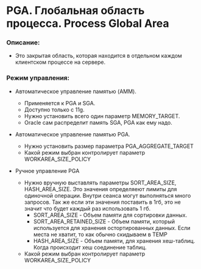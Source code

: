 # PGA. Глобальная область процесса. Process Global Area


### Описание: 
  - Это закрытая область, которая находится в отдельном каждом клиентском процессе на сервере. 
  
  

### Режим управления: 
  - Автоматическое управление памятью (AMM).
    - Применяется к PGA и SGA.
	- Доступно только с 11g.
	- Нужно установить всего один параметр MEMORY_TARGET.
	- Oracle сам распределит память SGA, PGA как ему надо.
  
  - Автоматическое управление памятью PGA.
    - Нужно установить размер параметра PGA_AGGREGATE_TARGET
	- Какой режим выбран контролирует параметр WORKAREA_SIZE_POLICY
  
  - Ручное управление PGA
    - Нужно вручную выставлять параметры SORT_AREA_SIZE, HASH_AREA_SIZE. Это значения определяеют лимиты для одиночной операции. Внутри сеанса могут выполняться много запросов. Так же если эти значения поставить в 1гб, это не значит что будет каждый раз использовать 1 гб. 
		- SORT_AREA_SIZE - Объем памяти для сортировки данных.
		- SORT_AREA_RETAINED_SIZE - Объем памяти, который используется для хранения остортированных данных. Если места не хватит, то как обычно скидываем в TEMP
		- HASH_AREA_SIZE - Объем памяти, для хранения хеш-таблиц. Когда происходит хеш соединение таблиц.
	- Какой режим выбран контролирует параметр WORKAREA_SIZE_POLICY